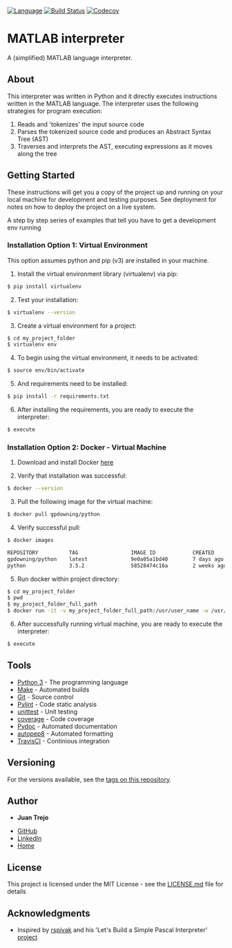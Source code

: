[![Language](https://img.shields.io/badge/language-python-blue.svg)]()
[![Build Status](https://travis-ci.org/jtrejo13/matlab-interpreter.svg?branch=master)](https://travis-ci.org/jtrejo13/matlab-interpreter)
[![Codecov](https://img.shields.io/codecov/c/github/jtrejo13/matlab-interpreter.svg)]()

# MATLAB interpreter

A (simplified) MATLAB language interpreter. 

## About

This interpreter was written in Python and it directly executes instructions written in the MATLAB language. The interpreter uses the following strategies for program execution:

1) Reads and 'tokenizes' the input source code
2) Parses the tokenized source code and produces an Abstract Syntax Tree (AST)
3) Traverses and interprets the AST, executing expressions as it moves along the tree

## Getting Started

These instructions will get you a copy of the project up and running on your local machine for development and testing purposes. See deployment for notes on how to deploy the project on a live system.

A step by step series of examples that tell you have to get a development env running

### Installation Option 1: Virtual Environment

This option assumes python and pip (v3) are installed in your machine.

1) Install the virtual environment library (virtualenv) via pip:

```bash
$ pip install virtualenv
```

2) Test your installation:

```bash
$ virtualenv --version
```

3) Create a virtual environment for a project:

```bash
$ cd my_project_folder
$ virtualenv env
```

4) To begin using the virtual environment, it needs to be activated:

```bash
$ source env/bin/activate
```

5) And requirements need to be installed:

```bash
$ pip install -r requirements.txt
```
6) After installing the requirements, you are ready to execute the interpreter:

```bash
$ execute
```

### Installation Option 2: Docker - Virtual Machine

1) Download and install Docker [here](https://www.docker.com/community-edition#/download)

2) Verify that installation was successful:

```bash
$ docker --version
```

3) Pull the following image for the virtual machine:
```bash
$ docker pull gpdowning/python
```

4) Verify successful pull:
```bash
$ docker images

REPOSITORY          TAG                 IMAGE ID            CREATED             SIZE
gpdowning/python    latest              9e0a05a1bd40        7 days ago          783.1 MB
python              3.5.2               58528474c16a        2 weeks ago         683.2 MB
```

5) Run docker within project directory:
```bash
$ cd my_project_folder
$ pwd
$ my_project_folder_full_path
$ docker run -it -v my_project_folder_full_path:/usr/user_name -w /usr/user_name gpdowning/python
```

6) After successfully running virtual machine, you are ready to execute the interpreter:

```bash
$ execute
```

## Tools

* [Python 3](https://docs.python.org/3/) - The programming language
* [Make](https://www.gnu.org/software/make/) - Automated builds
* [Git](https://www.git-scm.com/) - Source control
* [Pylint](https://www.pylint.org/) - Code static analysis
* [unittest](https://docs.python.org/3.5/library/unittest.html) - Unit testing
* [coverage](https://pypi.python.org/pypi/coverage) - Code coverage
* [Pydoc](https://docs.python.org/3.4/library/pydoc.html) - Automated documentation
* [autopep8](https://pypi.python.org/pypi/autopep8) - Automated formatting
* [TravisCI](https://education.travis-ci.com/) - Continious integration


## Versioning

For the versions available, see the [tags on this repository](https://github.com/jtrejo13/matlab-interpreter/releases). 

## Author

* **Juan Trejo**
- [GitHub](https://github.com/jtrejo13)
- [LinkedIn](https://www.linkedin.com/in/jtrejo13/)
- [Home](https://jtrejo13.github.io/)

## License

This project is licensed under the MIT License - see the [LICENSE.md](LICENSE.md) file for details

## Acknowledgments

* Inspired by [rspivak](https://github.com/rspivak) and his 'Let's Build a Simple Pascal Interpreter' [project](https://github.com/rspivak/lsbasi)

